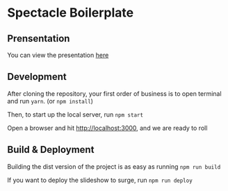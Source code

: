 # Spectacle Boilerplate

## Prensentation
  You can view the presentation [here](http://react-athens.surge.sh)

## Development

After cloning the repository, your first order of business is to open terminal and run `yarn`. (or `npm install`)

Then, to start up the local server, run `npm start`

Open a browser and hit [http://localhost:3000](http://localhost:3000), and we are ready to roll

## Build & Deployment

Building the dist version of the project is as easy as running `npm run build`

If you want to deploy the slideshow to surge, run `npm run deploy`
